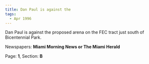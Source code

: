 ```yaml
---  
title: Dan Paul is against the  
tags:  
  - Apr 1996  
---  
```

  
Dan Paul is against the proposed arena on the FEC tract just south of Bicentennial Park.  
  
Newspapers: **Miami Morning News or The Miami Herald**  
  
Page: **1**, Section: **B** 
